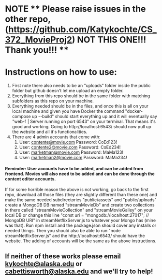 # NOTE ** Please raise issues in the other repo, (https://github.com/Katykochte/CS_372_MovieProj2) NOT THIS ONE!!! Thank you!!! **

# Instructions on how to use:
1) First note there also needs to be an "uploads" folder inside the public folder but github doesn't let me upload an empty folder.
2) Everything from this repo should be in the same folder with matching subfolders as this repo on your machine.
3) Everything needed should be in the files, and once this is all on your local machine and given you have Docker the command "docker-compose up --build" should start everything
   up and it will eventually say "web-1      | Server running on port 6543" on your terminal. That means it's good and working. Going to http://localhost:6543/ should now pull up
   the website and all it's functionalities.
4) There are 4 admin accounts that come with:
   1) User: contente@movie.com Password: CoEd123! 
   2) User: contente2@movie.com Password: CoEd234!
   3) User: marketman@movie.com Password: MaMa123!
   4) User: marketman2@movie.com Password: MaMa234! 
#### Reminder: User accounts have to be added, and can be added from frontend. Movies will also need to be added and can be done through the content editor accounts. 


If for some horrible reason the above is not working, go back to the first repo, download all those files (they are slightly different than these one) and make the same needed 
subdirectories "public/assets" and "public/uploads" create a MongoDB DB named "streamMovieDb" and create two collections in there called "streamMovieCollection" and 
"streamMovieGalley" on your local DB or change this line "const uri = "mongodb://localhost:27017"; // MongoDB URI" in streamNetflixServer.js to whatever your Mongo has (mine was that).
Run npm install and the package.json should cover any installs or needed things. 
Then you should also be able to run "node streamNetflixServer.js" and the http://localhost:6543/ should have the website. 
The adding of accounts will be the same as the above instructions. 

## If neither of these works please email kykochte@alaska.edu or cabettisworth@alaska.edu and we'll try to help! 
